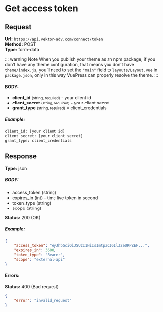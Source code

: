 # Get access token

## Request

 <b>Url:</b> `https://api.vektor-adv.com/connect/token` <br>
 <b>Method:</b> POST <br>
 <b>Type:</b> form-data
 
::: warning Note
When you publish your theme as an npm package, if you don’t have any theme configuration, that means you don’t have `theme/index.js`, you’ll need to set the `"main"` field  to `layouts/Layout.vue` in `package.json`, only in this way VuePress can properly resolve the theme.
:::

#### BODY:
-  <b>client_id</b> <small>(string, required)</small>  - your client id
-  <b>client_secret</b> <small>(string, required)</small>   - your client secret
-  <b>grant_type</b> <small>(string, required)</small>   = client_credentials

##### Example:

````html
client_id: [your client id]
client_secret: [your client secret]
grant_type: client_credentials
````

## Response

  <b>Type:</b> json  
  
##### BODY:
- access_token  (string)
- expires_in (int)  - time live token in second
- token_type (string)  
- scope (string)

<b>Status:</b> 200 (OK)

##### Example:
````json
{
    "access_token": "eyJhbGciOiJSUzI1NiIsImtpZCI6IlJ2eURPZEF...",
    "expires_in": 3600,
    "token_type": "Bearer",
    "scope": "external-api"
}
````
 #### Errors:
<b>Status:</b> 400 (Bad request)
````json
{
    "error": "invalid_request"
}
````
